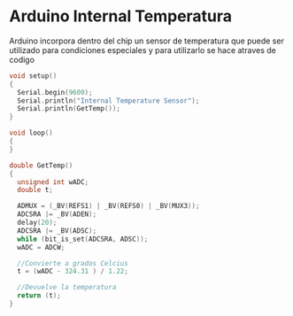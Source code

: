 # Arduino Internal Temperatura

Arduino incorpora dentro del chip un sensor de temperatura que puede ser utilizado para condiciones especiales y para utilizarlo se hace atraves de codigo

```c++
void setup()
{
  Serial.begin(9600);
  Serial.println("Internal Temperature Sensor");
  Serial.println(GetTemp());
}

void loop()
{
}

double GetTemp()
{
  unsigned int wADC;
  double t;

  ADMUX = (_BV(REFS1) | _BV(REFS0) | _BV(MUX3));
  ADCSRA |= _BV(ADEN);
  delay(20);
  ADCSRA |= _BV(ADSC);
  while (bit_is_set(ADCSRA, ADSC));
  wADC = ADCW;

  //Convierte a grados Celcius
  t = (wADC - 324.31 ) / 1.22;

  //Devuelve la temperatura
  return (t);
}
```
